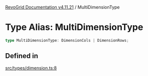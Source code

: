 [RevoGrid Documentation v4.11.21](README.md) / MultiDimensionType

# Type Alias: MultiDimensionType

```ts
type MultiDimensionType: DimensionCols | DimensionRows;
```

## Defined in

[src/types/dimension.ts:8](https://github.com/revolist/revogrid/blob/a0e7ff1e32285a85a0644789b55a183ad196d0cf/src/types/dimension.ts#L8)
